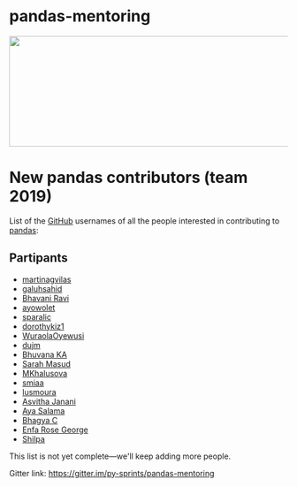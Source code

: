 # pandas-mentoring
<img src="img/logo.jpeg" width="600" height="200"><br>

# New pandas contributors (team 2019)

List of the [GitHub](https://github.com) usernames of all the people interested in contributing to [pandas](https://github.com/pandas-dev/pandas):

## Partipants

- [martinagvilas](https://github.com/martinagvilas)
- [galuhsahid](https://github.com/galuhsahid)
- [Bhavani Ravi](https://github.com/bhavaniravi)
- [ayowolet](https://github.com/ayowolet)
- [sparalic](https://github.com/sparalic/)
- [dorothykiz1](https://github.com/dorothykiz1/)
- [WuraolaOyewusi](https://github.com/WuraolaOyewusi)
- [dujm](https://github.com/dujm)
- [Bhuvana KA](https://github.com/bhuvanakundumani)
- [Sarah Masud](https://github.com/sara-02)
- [MKhalusova](https://github.com/MKhalusova)
- [smiaa](https://github.com/smiaa)
- [lusmoura](https://github.com/lusmoura)
- [Asvitha Janani](https://github.com/asvithajanani)
- [Aya Salama](https://github.com/Aya-S)
- [Bhagya C](https://github.com/BhagyaC)
- [Enfa Rose George](https://github.com/enfageorge)
- [Shilpa](https://github.com/shilpavijay)

This list is not yet complete—we'll keep adding more people.

Gitter link: <https://gitter.im/py-sprints/pandas-mentoring>
